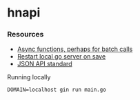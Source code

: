 # hnapi

### Resources
- [Async functions, perhaps for batch calls](https://venilnoronha.io/designing-asynchronous-functions-with-go)
- [Restart local go server on save](https://github.com/codegangsta/gin)
- [JSON API standard](https://github.com/omniti-labs/jsend)


Running locally

`DOMAIN=localhost gin run main.go`

